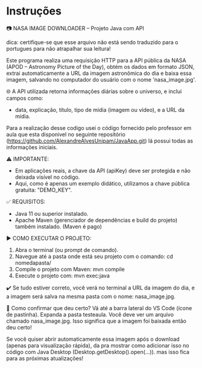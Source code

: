# Instruções

 📷 NASA IMAGE DOWNLOADER – Projeto Java com API 

 dica: certifique-se que esse arquivo não está sendo traduzido para o portugues para não atrapalhar sua leitura!

 Este programa realiza uma requisição HTTP para a API pública da NASA (APOD – Astronomy Picture of the Day),
 obtém os dados em formato JSON, extrai automaticamente a URL da imagem astronômica do dia
 e baixa essa imagem, salvando no computador do usuário com o nome 'nasa_image.jpg'.

 🌐 A API utilizada retorna informações diárias sobre o universo, e inclui campos como:
 - data, explicação, título, tipo de mídia (imagem ou vídeo), e a URL da mídia.

 Para a realização desse codigo usei o código fornecido pelo professor em aula que esta disponivel no seguinte repositório (https://github.com/AlexandreAlvesUnipam/JavaApp.git) lá possui todas as informações iniciais.

 ⚠️ IMPORTANTE:
 - Em aplicações reais, a chave da API (apiKey) deve ser protegida e não deixada visível no código.
 - Aqui, como é apenas um exemplo didático, utilizamos a chave pública gratuita: "DEMO_KEY".

 ✅ REQUISITOS:
 - Java 11 ou superior instalado.
 - Apache Maven (gerenciador de dependências e build do projeto) também instalado.
 (Maven é pago)


 ▶️ COMO EXECUTAR O PROJETO:
 1. Abra o terminal (ou prompt de comando).
 2. Navegue até a pasta onde está seu projeto com o comando:
      cd nomedapasta/
 3. Compile o projeto com Maven:
      mvn compile
 4. Execute o projeto com:
      mvn exec:java

 ✔️ Se tudo estiver correto, você verá no terminal a URL da imagem do dia,
    e a imagem será salva na mesma pasta com o nome: nasa_image.jpg.

 🚀 Como confirmar que deu certo?
 Vá até a barra lateral do VS Code (ícone de pastinha).
Expanda a pasta testeaula.
Você deve ver um arquivo chamado nasa_image.jpg.
Isso significa que a imagem foi baixada então deu certo!

Se você quiser abrir automaticamente essa imagem após o download (apenas para visualização rápida), 
da pra mostrar como adicionar isso no código com Java Desktop (Desktop.getDesktop().open(...)).
mas isso fica para as próximas atualizações!
